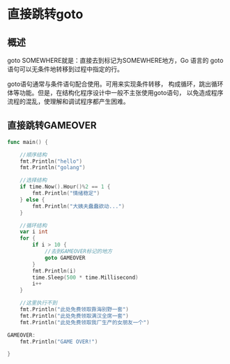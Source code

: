 # 直接跳转goto

## 概述

goto SOMEWHERE就是：直接去到标记为SOMEWHERE地方，Go 语言的 goto 语句可以无条件地转移到过程中指定的行。

goto语句通常与条件语句配合使用。可用来实现条件转移， 构成循环，跳出循环体等功能。但是，在结构化程序设计中一般不主张使用goto语句， 以免造成程序流程的混乱，使理解和调试程序都产生困难。

## 直接跳转GAMEOVER

```go
func main() {

    //顺序结构
    fmt.Println("hello")
    fmt.Println("golang")

    //选择结构
    if time.Now().Hour()%2 == 1 {
        fmt.Println("情绪稳定")
    } else {
        fmt.Println("大姨夫蠢蠢欲动...")
    }

    //循环结构
    var i int
    for {
        if i > 10 {
            //去到GAMEOVER标记的地方
            goto GAMEOVER
        }
        fmt.Println(i)
        time.Sleep(500 * time.Millisecond)
        i++
    }

    //这里执行不到
    fmt.Println("此处免费领取靠海别野一套")
    fmt.Println("此处免费领取满汉全席一套")
    fmt.Println("此处免费领取我厂生产的女朋友一个")

GAMEOVER:
    fmt.Println("GAME OVER!")

}
```

